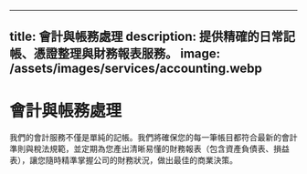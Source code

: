 
---
title: 會計與帳務處理
description: 提供精確的日常記帳、憑證整理與財務報表服務。
image: /assets/images/services/accounting.webp
---
# 會計與帳務處理
我們的會計服務不僅是單純的記帳。我們將確保您的每一筆帳目都符合最新的會計準則與稅法規範，並定期為您產出清晰易懂的財務報表（包含資產負債表、損益表），讓您隨時精準掌握公司的財務狀況，做出最佳的商業決策。
